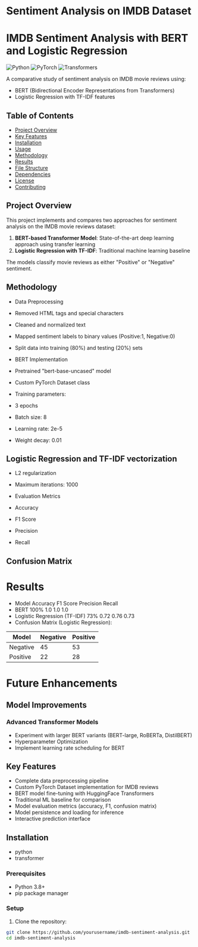# Sentiment Analysis on IMDB Dataset

# IMDB Sentiment Analysis with BERT and Logistic Regression

![Python](https://img.shields.io/badge/Python-3.8%2B-blue)
![PyTorch](https://img.shields.io/badge/PyTorch-1.8%2B-orange)
![Transformers](https://img.shields.io/badge/HuggingFace-Transformers-yellow)


A comparative study of sentiment analysis on IMDB movie reviews using:
- BERT (Bidirectional Encoder Representations from Transformers)
- Logistic Regression with TF-IDF features

## Table of Contents
- [Project Overview](#project-overview)
- [Key Features](#key-features)
- [Installation](#installation)
- [Usage](#usage)
- [Methodology](#methodology)
- [Results](#results)
- [File Structure](#file-structure)
- [Dependencies](#dependencies)
- [License](#license)
- [Contributing](#contributing)

## Project Overview

This project implements and compares two approaches for sentiment analysis on the IMDB movie reviews dataset:

1. **BERT-based Transformer Model**: State-of-the-art deep learning approach using transfer learning
2. **Logistic Regression with TF-IDF**: Traditional machine learning baseline

The models classify movie reviews as either "Positive" or "Negative" sentiment.

## Methodology

- Data Preprocessing
- Removed HTML tags and special characters

- Cleaned and normalized text

- Mapped sentiment labels to binary values (Positive:1, Negative:0)

- Split data into training (80%) and testing (20%) sets

- BERT Implementation
- Pretrained "bert-base-uncased" model

- Custom PyTorch Dataset class

- Training parameters:

- 3 epochs

- Batch size: 8

- Learning rate: 2e-5

- Weight decay: 0.01

## Logistic Regression and TF-IDF vectorization

- L2 regularization

- Maximum iterations: 1000

- Evaluation Metrics
- Accuracy

- F1 Score

- Precision

- Recall

## Confusion Matrix

# Results
- Model	Accuracy	F1 Score	Precision	Recall
- BERT	100%	1.0	1.0	1.0
- Logistic Regression (TF-IDF)	73%	0.72	0.76	0.73
- Confusion Matrix (Logistic Regression):

| Model            |    Negative   | Positive  |
|------------------|---------------|-----------|
| Negative         |      45       |   53      |
| Positive         |      22       |   28      |

# Future Enhancements
## Model Improvements
### Advanced Transformer Models

- Experiment with larger BERT variants (BERT-large, RoBERTa, DistilBERT)
- Hyperparameter Optimization
- Implement learning rate scheduling for BERT


## Key Features

- Complete data preprocessing pipeline
- Custom PyTorch Dataset implementation for IMDB reviews
- BERT model fine-tuning with HuggingFace Transformers
- Traditional ML baseline for comparison
- Model evaluation metrics (accuracy, F1, confusion matrix)
- Model persistence and loading for inference
- Interactive prediction interface

## Installation
- python
- transformer

### Prerequisites
- Python 3.8+
- pip package manager

### Setup

1. Clone the repository:
```bash
git clone https://github.com/yourusername/imdb-sentiment-analysis.git
cd imdb-sentiment-analysis
